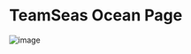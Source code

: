 # TeamSeas Ocean Page
![image](https://user-images.githubusercontent.com/65452005/142757813-24831703-b503-4f0a-bc76-ef0ed9c921b7.png)
